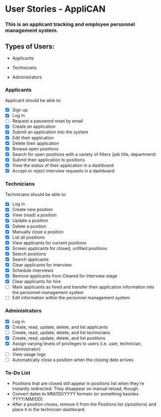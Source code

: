 # User Stories - AppliCAN

### This is an applicant tracking and employee personnel management system.

## Types of Users:

- Applicants

- Technicians

- Administrators

### Applicants

Applicant should be able to:

- [x] Sign up
- [x] Log in
- [ ] Request a password reset by email
- [x] Create an application
- [x] Submit an application into the system
- [x] Edit their application
- [x] Delete their application
- [x] Browse open positions
- [x] Search for open positions with a variety of filters (job title, department)
- [x] Submit their application to positions
- [x] View the status of their application in a dashboard
- [x] Accept or reject interview requests in a dashboard

### Technicians

Technicians should be able to:

- [x] Log in
- [x] Create new position
- [x] View (read) a position
- [x] Update a position
- [x] Delete a position
- [x] Manually close a position
- [x] List all positions
- [x] View applicants for current positions
- [x] Screen applicants for closed, unfilled positions
- [x] Search positions
- [x] Search applicants
- [x] Clear applicants for interview
- [x] Schedule interviews
- [x] Remove applicants from Cleared for Interview stage
- [x] Clear applicants for hire
- [ ] Mark applicants as hired and transfer their application information into the personnel management system
- [ ] Edit information within the personnel management system

### Administrators

- [x] Log in
- [x] Create, read, update, delete, and list applicants
- [ ] Create, read, update, delete, and list technicians
- [x] Create, read, update, delete, and list positions
- [x] Assign varying levels of privileges to users (i.e. user, technician, administrator)
- [ ] View usage logs
- [ ] Automatically close a position when the closing date arrives

### To-Do List

- Positions that are closed still appear in positions list when they're instantly redirected. They disappear on manual reload, though.
- Convert dates to MM/DD/YYYY formats (or something besides YYYY/MM/DD).
- After a position closes, remove it from the Positions list (/positions) and place it in the technician dashboard.
